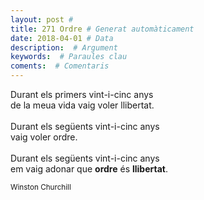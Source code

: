 ```yaml
---
layout: post #
title: 271 Ordre # Generat automàticament
date: 2018-04-01 # Data
description:  # Argument
keywords:  # Paraules clau
coments:  # Comentaris
---
```


Durant els primers vint-i-cinc anys <br />
de la meua vida vaig voler llibertat. <br />
<br />
Durant els següents vint-i-cinc anys <br />
vaig voler ordre. <br />
<br />
Durant els següents vint-i-cinc anys <br />
em vaig adonar que **ordre** és **llibertat**. <br />

<small>Winston Churchill</small>

